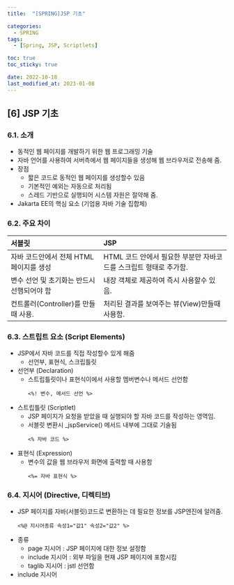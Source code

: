 ```yaml
---
title:  "[SPRING]JSP 기초" 

categories:
  - SPRING
tags:
  - [Spring, JSP, Scriptlets]

toc: true
toc_sticky: true

date: 2022-10-18
last_modified_at: 2023-01-08
---
```

[6] JSP 기초
---
### 6.1. 소개 

- 동적인 웹 페이지를 개발하기 위한 웹 프로그래밍 기술 
- 자바 언어를 사용하여 서버측에서 웹 페이지들을 생성해 웹 브라우저로 전송해 줌.
- 장점
  - 짧은 코드로 동적인 웹 페이지를 생성할수 있음
  - 기본적인 예외는 자동으로 처리됨 
  - 스레드 기반으로 실행되어 시스템 자원은 절약해 줌.
- Jakarta EE의 핵심 요소 (기업용 자바 기술 집합체)
  
### 6.2. 주요 차이  
  
|서블릿|JSP|
|:----|:-----|
|자바 코드안에서 전체 HTML 페이지를 생성|HTML 코드 안에서 필요한 부분만 자바코드를 스크립트 형태로 추가함.|
|변수 선언 및 초기화는 반드시 선행되어야 함|내장 객체로 제공하여 즉시 사용할수 있음.|
|컨트롤러(Controller)를 만들때 사용.|처리된 결과를 보여주는 뷰(View)만들때 사용함.|
  
### 6.3. 스트립트 요소 (Script Elements)
- JSP에서 자바 코드를 직접 작성할수 있게 해줌
  - 선언부, 표현식, 스크립틀릿 
- 선언부 (Declaration)
  - 스트립틀릿이나 표현식이에서 사용할 멤버변수나 메서드 선언함
    ```
    <%! 변수, 메서드 선언 %>
    ```
- 스트립틀릿 (Scriptlet)
  - JSP 페이지가 요청을 받았을 때 실행되야 할 자바 코드를 작성하는 영역임.
  - 서블릿 변환시 _jspService() 메서드 내부에 그대로 기술됨 
    ```
    <% 자바 코드 %>
    ```
- 표현식 (Expression)
  - 변수의 값을 웹 브라우저 화면에 출력할 때 사용함 
    ```
    <%= 자바 표현식 %>
    ```
  
### 6.4. 지시어 (Directive, 디렉티브)
- JSP 페이지를 자바(서블릿)코드로 변환하는 데 필요한 정보를 JSP엔진에 알려줌.
  ```
  <%@ 지시어종류 속성1="값1" 속성2="값2" %>
  ```
- 종류
  - page 지시어 : JSP 페이지에 대한 정보 설정함 
  - include 지시어 : 외부 파일을 현재 JSP 페이지에 포함시킴 
  - taglib 지시어 : jstl 선언함 
- include 지시어 
